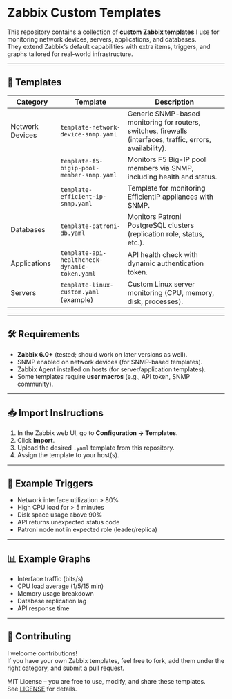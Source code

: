 # Zabbix Custom Templates

This repository contains a collection of **custom Zabbix templates** I use for monitoring network devices, servers, applications, and databases.  
They extend Zabbix’s default capabilities with extra items, triggers, and graphs tailored for real-world infrastructure.

---

## 📂 Templates

| Category          | Template                                | Description |
|-------------------|-----------------------------------------|-------------|
| Network Devices   | `template-network-device-snmp.yaml`     | Generic SNMP-based monitoring for routers, switches, firewalls (interfaces, traffic, errors, availability). |
|                   | `template-f5-bigip-pool-member-snmp.yaml` | Monitors F5 Big-IP pool members via SNMP, including health and status. |
|                   | `template-efficient-ip-snmp.yaml`       | Template for monitoring EfficientIP appliances with SNMP. |
| Databases         | `template-patroni-db.yaml`              | Monitors Patroni PostgreSQL clusters (replication role, status, etc.). |
| Applications      | `template-api-healthcheck-dynamic-token.yaml` | API health check with dynamic authentication token. |
| Servers           | `template-linux-custom.yaml` (example)  | Custom Linux server monitoring (CPU, memory, disk, processes). |

---

## 🛠 Requirements

- **Zabbix 6.0+** (tested; should work on later versions as well).  
- SNMP enabled on network devices (for SNMP-based templates).  
- Zabbix Agent installed on hosts (for server/application templates).  
- Some templates require **user macros** (e.g., API token, SNMP community).  

---

## 📥 Import Instructions

1. In the Zabbix web UI, go to **Configuration → Templates**.  
2. Click **Import**.  
3. Upload the desired `.yaml` template from this repository.  
4. Assign the template to your host(s).  

---

## 🚨 Example Triggers

- Network interface utilization > 80%  
- High CPU load for > 5 minutes  
- Disk space usage above 90%  
- API returns unexpected status code  
- Patroni node not in expected role (leader/replica)  

---

## 📊 Example Graphs

- Interface traffic (bits/s)  
- CPU load average (1/5/15 min)  
- Memory usage breakdown  
- Database replication lag  
- API response time  

---

## 🤝 Contributing

I welcome contributions!  
If you have your own Zabbix templates, feel free to fork, add them under the right category, and submit a pull request.  

MIT License – you are free to use, modify, and share these templates.  
See [LICENSE](LICENSE) for details.
